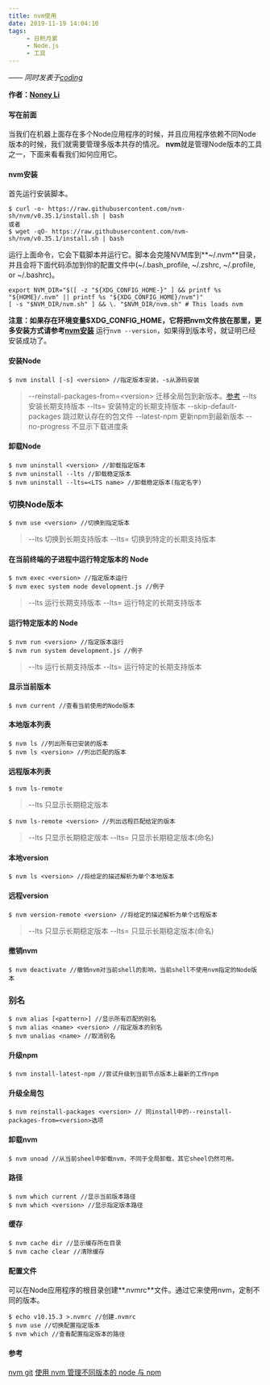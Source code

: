 ```yaml
---
title: nvm使用
date: 2019-11-19 14:04:10
tags:
     - 日积月累
     - Node.js
     - 工具
---
```


[Noney Li]: https://github.com/noney/ "noneyli"

*—— 同时发表于[coding](http://0kv30q.coding-pages.com/)*

__作者：[Noney Li]__

#### 写在前面
当我们在机器上面存在多个Node应用程序的时候，并且应用程序依赖不同Node版本的时候，我们就需要管理多版本共存的情况。
**nvm**就是管理Node版本的工具之一，下面来看看我们如何应用它。
#### nvm安装
首先运行安装脚本。
```
$ curl -o- https://raw.githubusercontent.com/nvm-sh/nvm/v0.35.1/install.sh | bash
或者
$ wget -qO- https://raw.githubusercontent.com/nvm-sh/nvm/v0.35.1/install.sh | bash
```
运行上面命令，它会下载脚本并运行它。脚本会克隆NVM库到**~/.nvm**目录，并且会将下面代码添加到你的配置文件中(~/.bash_profile, ~/.zshrc, ~/.profile, or ~/.bashrc)。
```
export NVM_DIR="$([ -z "${XDG_CONFIG_HOME-}" ] && printf %s "${HOME}/.nvm" || printf %s "${XDG_CONFIG_HOME}/nvm")"
[ -s "$NVM_DIR/nvm.sh" ] && \. "$NVM_DIR/nvm.sh" # This loads nvm
```
**注意：如果存在环境变量$XDG_CONFIG_HOME，它将把nvm文件放在那里，更多安装方式请参考[nvm安装](https://github.com/nvm-sh/nvm#installation-and-update)**
运行`nvm --version`，如果得到版本号，就证明已经安装成功了。
<!-- more -->
#### 安装Node
```
$ nvm install [-s] <version> //指定版本安装，-s从源码安装
```
>\--reinstall-packages-from=<version\> 迁移全局包到新版本。[参考](https://segmentfault.com/q/1010000014008905?utm_source=tag-newest)
\--lts 安装长期支持版本
\--lts=<LTS name> 安装特定的长期支持版本
\--skip-default-packages 跳过默认存在的包文件
\--latest-npm 更新npm到最新版本
\--no-progress 不显示下载进度条

#### 卸载Node
```
$ nvm uninstall <version> //卸载指定版本
$ nvm uninstall --lts //卸载稳定版本
$ nvm uninstall --lts=<LTS name> //卸载稳定版本(指定名字)
```
### 切换Node版本
```
$ nvm use <version> //切换到指定版本
```
>\--lts 切换到长期支持版本
\--lts=<LTS name> 切换到特定的长期支持版本
#### 在当前终端的子进程中运行特定版本的 Node
```
$ nvm exec <version> //指定版本运行
$ nvm exec system node development.js //例子
```
>\--lts 运行长期支持版本
\--lts=<LTS name> 运行特定的长期支持版本
#### 运行特定版本的 Node
```
$ nvm run <version> //指定版本运行
$ nvm run system development.js //例子
```
>\--lts 运行长期支持版本
\--lts=<LTS name> 运行特定的长期支持版本
#### 显示当前版本
```
$ nvm current //查看当前使用的Node版本
```
#### 本地版本列表
```
$ nvm ls //列出所有已安装的版本
$ nvm ls <version> //列出匹配的版本
```
#### 远程版本列表
```
$ nvm ls-remote
```
>--lts 只显示长期稳定版本

```
$ nvm ls-remote <version> //列出远程匹配给定的版本
```
>--lts 只显示长期稳定版本
--lts=<LTS name> 只显示长期稳定版本(命名)
#### 本地version
```
$ nvm ls <version> //将给定的描述解析为单个本地版本
```
#### 远程version
```
$ nvm version-remote <version> //将给定的描述解析为单个远程版本
```
>--lts 只显示长期稳定版本
--lts=<LTS name> 只显示长期稳定版本(命名)
#### 撤销nvm
```
$ nvm deactivate //撤销nvm对当前shell的影响，当前shell不使用nvm指定的Node版本
```
### 别名
```
$ nvm alias [<pattern>] //显示所有匹配的别名
$ nvm alias <name> <version> //指定版本的别名
$ nvm unalias <name> //取消别名
```
#### 升级npm
```
$ nvm install-latest-npm //尝试升级到当前节点版本上最新的工作npm
```
#### 升级全局包
```
$ nvm reinstall-packages <version> // 同install中的--reinstall-packages-from=<version>选项
```
#### 卸载nvm
```
$ nvm unoad //从当前sheel中卸载nvm，不同于全局卸载，其它sheel仍然可用。
```
#### 路径
```
$ nvm which current //显示当前版本路径
$ nvm which <version> //显示指定版本路径
```
#### 缓存
```
$ nvm cache dir //显示缓存所在目录
$ nvm cache clear //清除缓存
```
#### 配置文件
可以在Node应用程序的根目录创建**.nvmrc**文件。通过它来使用nvm，定制不同的版本。
```
$ echo v10.15.3 >.nvmrc //创建.nvmrc
$ nvm use //切换配置指定版本
$ nvm which //查看配置指定版本的路径
```
#### 参考
[nvm git](https://github.com/nvm-sh/nvm)
[使用 nvm 管理不同版本的 node 与 npm](http://bubkoo.com/2017/01/08/quick-tip-multiple-versions-node-nvm/)
